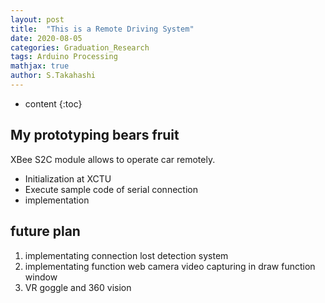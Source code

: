 ```yaml
---
layout: post
title:  "This is a Remote Driving System"
date: 2020-08-05
categories: Graduation_Research
tags: Arduino Processing
mathjax: true
author: S.Takahashi
---
```


* content
{:toc}

## My prototyping bears fruit

XBee S2C module allows to operate car remotely.

- Initialization at XCTU
- Execute sample code of serial connection
- implementation

## future plan
1. implementating connection lost detection system
2. implementating function web camera video capturing in draw function window
3. VR goggle and 360 vision